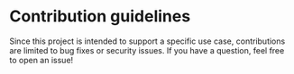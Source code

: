 # Contribution guidelines

Since this project is intended to support a specific use case, contributions are limited to bug fixes or security issues. If you have a question, feel free to open an issue!
